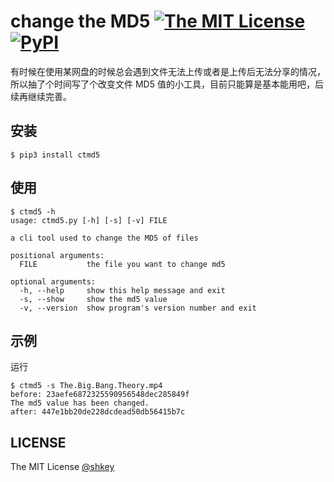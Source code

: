 # change the MD5 [![The MIT License](https://img.shields.io/badge/license-MIT-green.svg?style=flat-square)](http://opensource.org/licenses/MIT) [![PyPI](https://img.shields.io/pypi/v/ctmd5.svg?style=flat-square)](https://pypi.python.org/pypi/ctmd5)

有时候在使用某网盘的时候总会遇到文件无法上传或者是上传后无法分享的情况，所以抽了个时间写了个改变文件 MD5 值的小工具，目前只能算是基本能用吧，后续再继续完善。

## 安装
``` shell
$ pip3 install ctmd5
```

## 使用
``` shell
$ ctmd5 -h
usage: ctmd5.py [-h] [-s] [-v] FILE

a cli tool used to change the MD5 of files

positional arguments:
  FILE           the file you want to change md5

optional arguments:
  -h, --help     show this help message and exit
  -s, --show     show the md5 value
  -v, --version  show program's version number and exit
```

## 示例

运行

``` shell
$ ctmd5 -s The.Big.Bang.Theory.mp4
before: 23aefe6872325590956548dec285849f
The md5 value has been changed.
after: 447e1bb20de228dcdead50db56415b7c
```

## LICENSE

The MIT License [@shkey](https://github.com/shkey)
